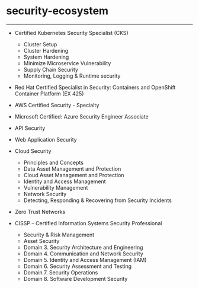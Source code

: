 # security-ecosystem
---

- Certified Kubernetes Security Specialist (CKS)
  
  - Cluster Setup
  - Cluster Hardening
  - System Hardening
  - Minimize Microservice Vulnerability 
  - Supply Chain Security 
  - Monitoring, Logging & Runtime security
  
- Red Hat Certified Specialist in Security: Containers and OpenShift Container Platform (EX 425)
   
- AWS Certified Security - Specialty

- Microsoft Certified: Azure Security Engineer Associate

- API Security 

- Web Application Security 

- Cloud Security
  - Principles and Concepts
  - Data Asset Management and Protection 
  - Cloud Asset Management and Protection 
  - Identity and Access Management 
  - Vulnerability Management 
  - Network Security
  - Detecting, Responding & Recovering from Security Incidents

- Zero Trust Networks

- CISSP – Certified Information Systems Security Professional
  
  - Security & Risk Management
  - Asset Security 
  - Domain 3. Security Architecture and Engineering
  - Domain 4. Communication and Network Security
  - Domain 5. Identity and Access Management (IAM)
  - Domain 6. Security Assessment and Testing
  - Domain 7. Security Operations
  - Domain 8. Software Development Security
